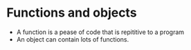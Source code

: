 # Functions and objects
- A function is a pease of code that is repititive to a program
- An object can contain lots of functions.
